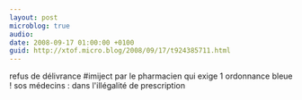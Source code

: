 ```yaml
---
layout: post
microblog: true
audio: 
date: 2008-09-17 01:00:00 +0100
guid: http://xtof.micro.blog/2008/09/17/t924385711.html
---
```

refus de délivrance #imiject par le pharmacien qui exige 1 ordonnance bleue ! sos médecins : dans l'illégalité de prescription

